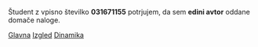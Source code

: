 Študent z vpisno številko __031671155__ potrjujem, da sem __edini avtor__ oddane domače naloge.

[Glavna](https://rawgit.com/mz9337/stroboskop/master/stroboskop.html)
[Izgled](https://rawgit.com/mz9337/stroboskop/izgled/stroboskop.html)
[Dinamika](https://rawgit.com/mz9337/stroboskop/dinamika/stroboskop.html)